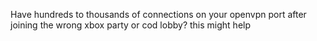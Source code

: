 Have hundreds to thousands of connections on your openvpn port after joining the wrong xbox party or cod lobby? this might help
